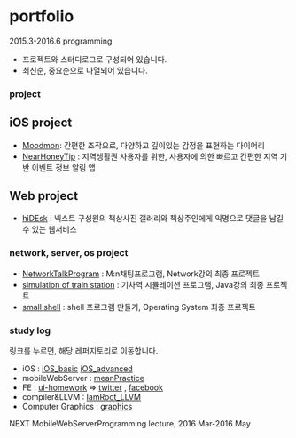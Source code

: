 # portfolio
2015.3-2016.6 programming
- 프로젝트와 스터디로그로 구성되어 있습니다.
- 최신순, 중요순으로 나열되어 있습니다.

### project

## iOS project
* [Moodmon](https://github.com/Kyoo32/portfolio/blob/master/resource/moodmon/readme.md): 간편한 조작으로, 다양하고 깊이있는 감정을 표현하는 다이어리
* [NearHoneyTip](https://github.com/Kyoo32/portfolio/blob/master/resource/nearhoneytip/readme.md) : 지역생활권 사용자를 위한, 사용자에 의한 빠르고 간편한 지역 기반 이벤트 정보 알림 앱

## Web project
* [hiDEsk](https://github.com/Kyoo32/portfolio/blob/master/resource/hidesk/readme.md) : 넥스트 구성원의 책상사진 갤러리와 책상주인에게 익명으로 댓글을 남길 수 있는 웹서비스

### network, server, os project
* [NetworkTalkProgram](https://github.com/Kyoo32/portfolio/blob/master/resource/etc/network.md) : M:n채팅프로그램, Network강의 최종 프로젝트
* [simulation of train station](https://github.com/Kyoo32/portfolio/blob/master/resource/etc/trainStation.md) : 기차역 시뮬레이션 프로그램, Java강의 최종 프로젝트
* [small shell](https://github.com/Kyoo32/portfolio/blob/master/resource/etc/shell.md) : shell 프로그램 만들기, Operating System 최종 프로젝트

### study log
링크를 누르면, 해당 레퍼지토리로 이동합니다.
* iOS : [iOS_basic](https://github.com/Kyoo32/iOS-basic)    [iOS_advanced](https://github.com/Kyoo32/iOS-advanced)
* mobileWebServer : [meanPractice](https://github.com/Kyoo32/meanPractice)
* FE : [ui-homework](https://github.com/Kyoo32/kyoo32.github.com/tree/master/ui-homework) => [twitter](http://kyoo32.github.io/ui-homework/twitter/twitter) , [facebook](http://kyoo32.github.io/ui-homework/facebook/facebook)
* compiler&LLVM : [IamRoot_LLVM](https://github.com/shumin215/IamRoot_LLVM/tree/master)
* Computer Graphics : [graphics](https://github.com/Kyoo32/NEXT2015-2/tree/master/graphics)


NEXT MobileWebServerProgramming lecture, 2016 Mar-2016 May
